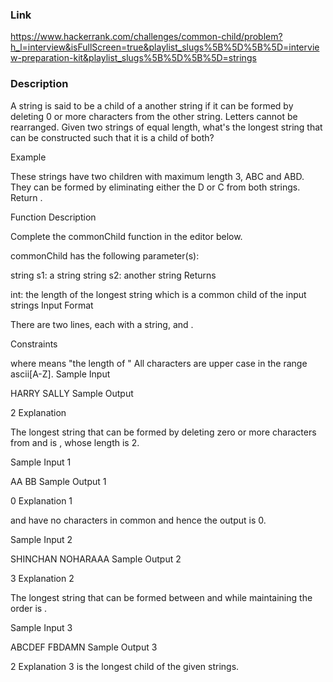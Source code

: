 ### Link
https://www.hackerrank.com/challenges/common-child/problem?h_l=interview&isFullScreen=true&playlist_slugs%5B%5D%5B%5D=interview-preparation-kit&playlist_slugs%5B%5D%5B%5D=strings

### Description
A string is said to be a child of a another string if it can be formed by deleting 0 or more characters from the other string. Letters cannot be rearranged. Given two strings of equal length, what's the longest string that can be constructed such that it is a child of both?

Example



These strings have two children with maximum length 3, ABC and ABD. They can be formed by eliminating either the D or C from both strings. Return .

Function Description

Complete the commonChild function in the editor below.

commonChild has the following parameter(s):

string s1: a string
string s2: another string
Returns

int: the length of the longest string which is a common child of the input strings
Input Format

There are two lines, each with a string,  and .

Constraints

 where  means "the length of "
All characters are upper case in the range ascii[A-Z].
Sample Input

HARRY
SALLY
Sample Output

 2
Explanation

The longest string that can be formed by deleting zero or more characters from  and  is , whose length is 2.

Sample Input 1

AA
BB
Sample Output 1

0
Explanation 1

 and  have no characters in common and hence the output is 0.

Sample Input 2

SHINCHAN
NOHARAAA
Sample Output 2

3
Explanation 2

The longest string that can be formed between  and  while maintaining the order is .

Sample Input 3

ABCDEF
FBDAMN
Sample Output 3

2
Explanation 3
 is the longest child of the given strings.
